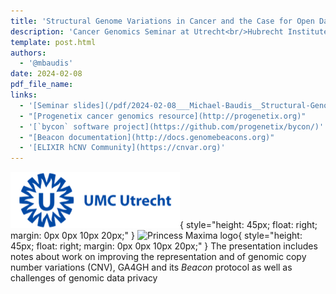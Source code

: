 ```yaml
---
title: 'Structural Genome Variations in Cancer and the Case for Open Data Standards'
description: 'Cancer Genomics Seminar at Utrecht<br/>Hubrecht Institute and Princess Maxima Center for Pediatric Oncolog'
template: post.html 
authors:
  - '@mbaudis'
date: 2024-02-08
pdf_file_name:
links:
  - '[Seminar slides](/pdf/2024-02-08___Michael-Baudis__Structural-Genome-Variations-and-Open-Data-Sharing-Protocols__Utrecht.pdf)'
  - "[Progenetix cancer genomics resource](http://progenetix.org)"
  - '[`bycon` software project](https://github.com/progenetix/bycon/)'
  - "[Beacon documentation](http://docs.genomebeacons.org)"
  - '[ELIXIR hCNV Community](https://cnvar.org)'
---
```


![UMC logo](/img/logo-UMC-Utrecht.png){ style="height: 45px; float: right; margin: 0px 0px 10px 20px;" }
![Princess Maxima logo](/img/logo-UMC-logo-PMC-Utrecht.png){ style="height: 45px; float: right; margin: 0px 0px 10px 20px;" }
The presentation includes notes about work on improving the representation and
of genomic copy number variations (CNV), GA4GH and its _Beacon_ protocol as well
as challenges of genomic data privacy


<!--more-->
